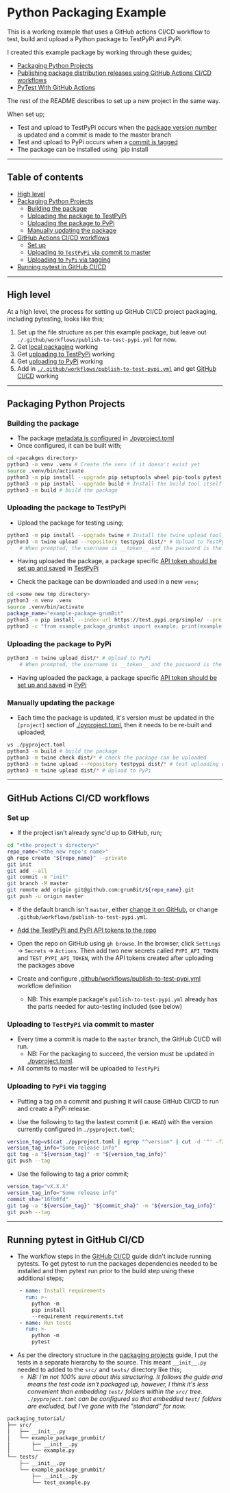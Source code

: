 # Python Packaging Example<!-- omit in toc -->

This is a working example that uses a GitHub actions CI/CD workflow to test, build and upload a Python package to TestPyPi and PyPi.

I created this example package by working through these guides;

- [Packaging Python Projects](https://packaging.python.org/en/latest/tutorials/packaging-projects/)
- [Publishing package distribution releases using GitHub Actions CI/CD workflows](https://packaging.python.org/en/latest/guides/publishing-package-distribution-releases-using-github-actions-ci-cd-workflows/)
- [PyTest With GitHub Actions](https://blog.dennisokeeffe.com/blog/2021-08-08-pytest-with-github-actions)

The rest of the README describes to set up a new project in the same way.

When set up;

- Test and upload to TestPyPi occurs when the [package version number](./pyproject.toml) is updated and a commit is made to the master branch
- Test and upload to PyPi occurs when a [commit is tagged](#uploading-to-pypi-via-tagging)
- The package can be installed using `pip install

---

## Table of contents<!-- omit in toc -->

<!-- @import "[TOC]" {cmd="toc" depthFrom=1 depthTo=6 orderedList=false} -->

<!-- code_chunk_output -->
- [High level](#high-level)
- [Packaging Python Projects](#packaging-python-projects)
  - [Building the package](#building-the-package)
  - [Uploading the package to TestPyPi](#uploading-the-package-to-testpypi)
  - [Uploading the package to PyPi](#uploading-the-package-to-pypi)
  - [Manually updating the package](#manually-updating-the-package)
- [GitHub Actions CI/CD workflows](#github-actions-cicd-workflows)
  - [Set up](#set-up)
  - [Uploading to `TestPyPi` via commit to master](#uploading-to-testpypi-via-commit-to-master)
  - [Uploading to `PyPi` via tagging](#uploading-to-pypi-via-tagging)
- [Running pytest in GitHub CI/CD](#running-pytest-in-github-cicd)
<!-- /code_chunk_output -->

---

## High level

At a high level, the process for setting up GitHub CI/CD project packaging, including pytesting, looks like this;

1. Set up the file structure as per this example package, but leave out `./.github/workflows/publish-to-test-pypi.yml` for now.
2. Get [local packaging](#building-the-package) working
3. Get [uploading to TestPyPi](#uploading-the-package-to-testpypi) working
4. Get [uploading to PyPi](#uploading-the-package-to-pypi) working
5. Add in  [`./.github/workflows/publish-to-test-pypi.yml`](.github/workflows/publish-to-test-pypi.yml) and get [GitHub CI/CD](#set-up) working

---

## Packaging Python Projects

### Building the package

- The package [metadata is configured](https://packaging.python.org/en/latest/tutorials/packaging-projects/#creating-pyproject-toml) in [./pyproject.toml](./pyproject.toml)
- Once configured, it can be built with;

```bash
cd <pacakges directory>
python3 -m venv .venv # Create the venv if it doesn't exist yet
source .venv/bin/activate
python3 -m pip install --upgrade pip setuptools wheel pip-tools pytest # Install the tools needed for the build tool
python3 -m pip install --upgrade build # Install the build tool itself
python3 -m build # build the package
```

### Uploading the package to TestPyPi

- Upload the package for testing using;

```bash
python3 -m pip install --upgrade twine # Install the twine upload tool
python3 -m twine upload --repository testpypi dist/* # Upload to TestPyPi
    # When prompted, the username is __token__ and the password is the TestPyPi global scope API token
```

- Having uploaded the package, a package specific [API token should be set up and saved](https://packaging.python.org/en/latest/tutorials/packaging-projects/#uploading-the-distribution-archives) in [TestPyPi](https://test.pypi.org)

- Check the package can be downloaded and used in a new `venv`;

```bash
cd <some new tmp directory>
python3 -m venv .venv 
source .venv/bin/activate
package_name="example-package-grumBit"
python3 -m pip install --index-url https://test.pypi.org/simple/ --pre ${package_name}  # Check the package can be installed
python3 -c "from example_package_grumbit import example; print(example.add_one(1))" # Check package functions
```

### Uploading the package to PyPi

```bash
python3 -m twine upload dist/* # Upload to PyPi
    # When prompted, the username is __token__ and the password is the PyPi global scope API token
```

- Having uploaded the package, a package specific [API token should be set up and saved](https://packaging.python.org/en/latest/tutorials/packaging-projects/#uploading-the-distribution-archives) in [PyPi](https://pypi.org)

### Manually updating the package

- Each time the package is updated, it's version must be updated in the `[project]` section of [./pyproject.toml](./pyproject.toml), then it needs to be re-built and uploaded;

```bash
vs ./pyproject.toml
python3 -m build # build the package
python3 -m twine check dist/* # check the package can be uploaded
python3 -m twine upload --repository testpypi dist/* # test uploading using TestPyPi
python3 -m twine upload dist/* # Upload to PyPi

```

---

## GitHub Actions CI/CD workflows

### Set up

- If the project isn't already sync'd up to GitHub, run;

```bash
cd "<the project's directory>"
repo_name="<the new repo's name>"
gh repo create "${repo_name}" --private
git init
git add --all
git commit -m "init"
git branch -M master
git remote add origin git@github.com:grumBit/${repo_name}.git
git push -u origin master
```

- If the default branch isn't `master`, either [change it on GitHub](https://docs.github.com/en/repositories/configuring-branches-and-merges-in-your-repository/managing-branches-in-your-repository/changing-the-default-branch), or change `.github/workflows/publish-to-test-pypi.yml`.
- [Add the TestPyPi and PyPi API tokens to the repo](https://packaging.python.org/en/latest/guides/publishing-package-distribution-releases-using-github-actions-ci-cd-workflows/#saving-credentials-on-github)

- Open the repo on GitHub using `gh browse`. In the browser, click `Settings` -> `Secrets` -> `Actions`. Then add two new secrets called `PYPI_API_TOKEN` and `TEST_PYPI_API_TOKEN`, with the API tokens created after uploading the packages above
- Create and configure [.github/workflows/publish-to-test-pypi.yml](.github/workflows/publish-to-test-pypi.yml) workflow definition
  - NB: This example package's `publish-to-test-pypi.yml` already has the parts needed for auto-testing included (see below)

### Uploading to `TestPyPi` via commit to master

- Every time a commit is made to the `master` branch, the GitHub CI/CD will run.
  - NB: For the packaging to succeed, the version must be updated in [./pyproject.toml](./pyproject.toml).
- All commits to master will be uploaded to `TestPyPi`

### Uploading to `PyPi` via tagging

- Putting a tag on a commit and pushing it will cause GitHub CI/CD to run and create a PyPi release.

- Use the following to tag the lastest commit (i.e. `HEAD`) with the version currently configured in `./pyproject.toml`;

```bash
version_tag=v$(cat ./pyproject.toml | egrep "^version" | cut -d '"' -f2)
version_tag_info="Some release info"
git tag -a "${version_tag}" -m "${version_tag_info}"
git push --tag
```

- Use the following to tag a prior commit;

```bash
version_tag="vX.X.X"
version_tag_info="Some release info"
commit_sha="16fb0fd"
git tag -a "${version_tag}" "${commit_sha}" -m "${version_tag_info}"
git push --tag
```

---

## Running pytest in GitHub CI/CD

- The workflow steps in the [GitHub CI/CD](https://packaging.python.org/en/latest/guides/publishing-package-distribution-releases-using-github-actions-ci-cd-workflows/) guide didn't include running pytests. To get pytest to run the packages dependencies needed to be installed and then pytest run prior to the build step using these additional steps;

```yaml
    - name: Install requirements
      run: >-
        python -m
        pip install
        --requirement requirements.txt
    - name: Run tests
      run: >-
        python -m
        pytest
```

- As per the directory structure in the [packaging projects](https://packaging.python.org/en/latest/tutorials/packaging-projects/) guide, I put the tests in a separate hierarchy to the source. This meant `__init__.py` needed to added to the `src/` and `tests/` directory like this;
  - _NB: I'm not 100% sure about this structuring. It follows the guide and means the test code isn't packaged up, however, I think it's less convenient than embedding `test/` folders within the `src/` tree. `./pyproject.toml` can be configured so that embedded `test/` folders are excluded, but I've gone with the "standard" for now._

```txt
packaging_tutorial/
├── src/
│   ├── __init__.py
│   └── example_package_grumbit/
│       ├── __init__.py
│       └── example.py
└── tests/
    ├── __init__.py
    └── example_package_grumbit/
        ├── __init__.py
        └── test_example.py
```
